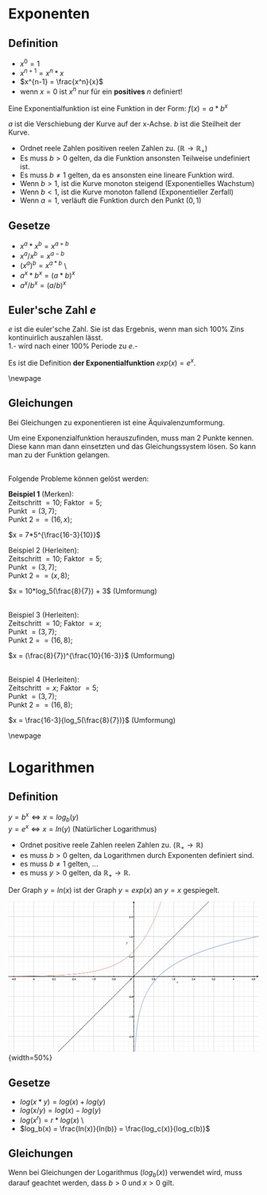 # Exponenten

## Definition

* $x^0 = 1$
* $x^{n+1} = x^n * x$
* $x^{n-1} = \frac{x^n}{x}$
* wenn $x=0$ ist $x^n$ nur für ein **positives** $n$ definiert!

Eine Exponentialfunktion ist eine Funktion in der Form: $f(x) = a*b^x$

$a$ ist die Verschiebung der Kurve auf der x-Achse. $b$ ist die Steilheit der Kurve.

* Ordnet reele Zahlen positiven reelen Zahlen zu. ($\mathbb{R} \rightarrow \mathbb{R}_{+}$)
* Es muss $b > 0$ gelten, da die Funktion ansonsten Teilweise undefiniert ist.
* Es muss $b \neq 1$ gelten, da es ansonsten eine lineare Funktion wird.
* Wenn $b > 1$, ist die Kurve monoton steigend (Exponentielles Wachstum)
* Wenn $b < 1$, ist die Kurve monoton fallend (Exponentieller Zerfall)
* Wenn $a = 1$, verläuft die Funktion durch den Punkt $(0, 1)$


## Gesetze

* $x^a * x^b = x^{a+b}$
* $x^a / x^b = x^{a-b}$
* $(x^a)^b=x^{a*b}$
\
* $a^x*b^x = (a*b)^x$
* $a^x/b^x = (a/b)^x$


## Euler'sche Zahl $e$

$e$ ist die euler'sche Zahl. Sie ist das Ergebnis, wenn man sich 100% Zins kontinuirlich auszahlen lässt.  
1.- wird nach einer 100% Periode zu $e$.-

Es ist die Definition **der Exponentialfunktion** $exp(x) = e^x$.





\newpage





## Gleichungen

Bei Gleichungen zu exponentieren ist eine Äquivalenzumformung.

Um eine Exponenzialfunktion herauszufinden, muss man 2 Punkte kennen.
Diese kann man dann einsetzten und das Gleichungssystem lösen.
So kann man zu der Funktion gelangen.

\
Folgende Probleme können gelöst werden:

**Beispiel 1** (Merken):  
Zeitschritt $= 10$; Faktor $= 5$;  
Punkt $= (3, 7)$;  
Punkt 2 = $= (16, x)$;

$x = 7*5^{\frac{16-3}{10}}$

Beispiel 2 (Herleiten):  
Zeitschritt $= 10$; Faktor $= 5$;  
Punkt $= (3, 7)$;  
Punkt 2 = $= (x, 8)$;

$x = 10*log_5(\frac{8}{7}) + 3$ (Umformung)

\
Beispiel 3 (Herleiten):  
Zeitschritt $= 10$; Faktor $= x$;  
Punkt $= (3, 7)$;  
Punkt 2 = $= (16, 8)$;

$x = (\frac{8}{7})^{\frac{10}{16-3}}$ (Umformung)

\
Beispiel 4 (Herleiten):  
Zeitschritt $= x$; Faktor $= 5$;  
Punkt $= (3, 7)$;  
Punkt 2 = $= (16, 8)$;

$x = \frac{16-3}{log_5(\frac{8}{7})}$ (Umformung)





\newpage





# Logarithmen

## Definition

$y = b^x \Leftrightarrow x = log_b(y)$  
$y = e^x \Leftrightarrow x = ln(y)$ (Natürlicher Logarithmus)

* Ordnet positive reele Zahlen reelen Zahlen zu. ($\mathbb{R}_{+} \rightarrow \mathbb{R}$)
* es muss $b > 0$ gelten, da Logarithmen durch Exponenten definiert sind.
* es muss $b \neq 1$ gelten, ...
* es muss $y > 0$ gelten, da $\mathbb{R}_{+} \rightarrow \mathbb{R}$.

Der Graph $y = ln(x)$ ist der Graph $y = exp(x)$ an $y=x$ gespiegelt.

![$y = exp(x)$ und $y = ln(x)$](media/6-1-2021/image1.jpg){width=50%}


## Gesetze

* $log(x*y) = log(x) + log(y)$
* $log(x/y) = log(x) - log(y)$
* $log(x^r) = r*log(x)$
\
* $log_b(x) = \frac{ln(x)}{ln(b)} = \frac{log_c(x)}{log_c(b)}$


## Gleichungen

Wenn bei Gleichungen der Logarithmus ($log_b(x)$) verwendet wird, muss darauf geachtet werden,
dass $b>0$ und $x>0$ gilt.
